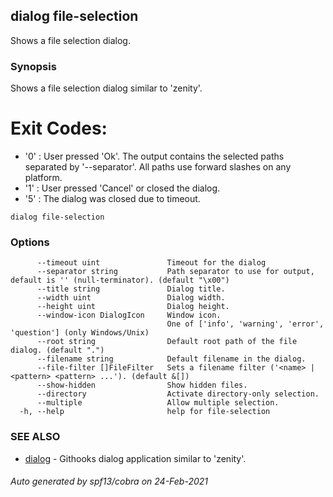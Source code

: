 ## dialog file-selection

Shows a file selection dialog.

### Synopsis

Shows a file selection dialog similar to 'zenity'.

# Exit Codes:

- '0' : User pressed 'Ok'. The output contains the selected paths
        separated by '--separator'. All paths use forward slashes
        on any platform.
- '1' : User pressed 'Cancel' or closed the dialog.
- '5' : The dialog was closed due to timeout.

```
dialog file-selection
```

### Options

```
      --timeout uint               Timeout for the dialog
      --separator string           Path separator to use for output, default is ' ' (null-terminator). (default "\x00")
      --title string               Dialog title.
      --width uint                 Dialog width.
      --height uint                Dialog height.
      --window-icon DialogIcon     Window icon.
                                   One of ['info', 'warning', 'error', 'question'] (only Windows/Unix)
      --root string                Default root path of the file dialog. (default ".")
      --filename string            Default filename in the dialog.
      --file-filter []FileFilter   Sets a filename filter ('<name> | <pattern> <pattern> ...'). (default &[])
      --show-hidden                Show hidden files.
      --directory                  Activate directory-only selection.
      --multiple                   Allow multiple selection.
  -h, --help                       help for file-selection
```

### SEE ALSO

* [dialog](dialog.md)	 - Githooks dialog application similar to 'zenity'.

###### Auto generated by spf13/cobra on 24-Feb-2021
